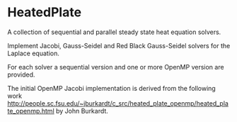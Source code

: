 HeatedPlate
===========

A collection of sequential and parallel steady state heat equation solvers.

Implement Jacobi, Gauss-Seidel and Red Black Gauss-Seidel solvers for the Laplace equation.

For each solver a sequential version and one or more OpenMP version are provided.

The initial OpenMP Jacobi implementation is derived from the following work http://people.sc.fsu.edu/~jburkardt/c_src/heated_plate_openmp/heated_plate_openmp.html by John Burkardt.
